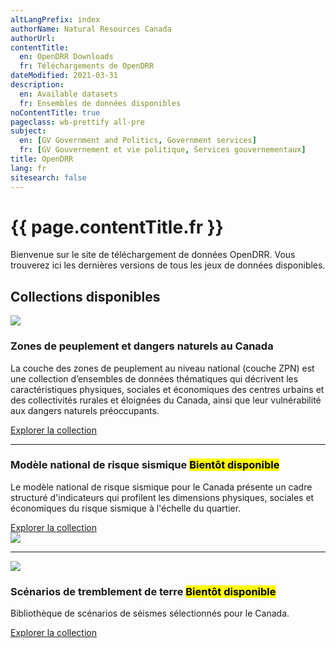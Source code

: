 ```yaml
---
altLangPrefix: index
authorName: Natural Resources Canada
authorUrl:
contentTitle:
  en: OpenDRR Downloads
  fr: Téléchargements de OpenDRR
dateModified: 2021-03-31
description:
  en: Available datasets
  fr: Ensembles de données disponibles
noContentTitle: true
pageclass: wb-prettify all-pre
subject:
  en: [GV Government and Politics, Government services]
  fr: [GV Gouvernement et vie politique, Services gouvernementaux]
title: OpenDRR
lang: fr
sitesearch: false
---
```

# {{ page.contentTitle.fr }}

Bienvenue sur le site de téléchargement de données OpenDRR. Vous trouverez ici les dernières versions de tous les jeux de données disponibles.
## Collections disponibles

<div class="row mrgn-tp-xl mrgn-btm-xl">
    <div class="col-md-4">
        <img src="../assets/img/nhsl.png" class="img-rounded img-responsive full-width">
    </div>
    <div class="col-md-8">
        <h3>Zones de peuplement et dangers naturels au Canada</h3>
        <p>La couche des zones de peuplement au niveau national (couche ZPN) est une collection d’ensembles de données thématiques qui décrivent les caractéristiques physiques, sociales et économiques des centres urbains et des collectivités rurales et éloignées du Canada, ainsi que leur vulnérabilité aux dangers naturels préoccupants.</p>
        <a href="nhsl.html" class="btn btn-primary">Explorer la collection</a>
    </div>
</div>
<hr>
<div class="row mrgn-tp-xl mrgn-btm-xl">
    <div class="col-md-8">
        <h3>Modèle national de risque sismique <mark>Bientôt disponible</mark></h3>
        <p>Le modèle national de risque sismique pour le Canada présente un cadre structuré d'indicateurs qui profilent les dimensions physiques, sociales et économiques du risque sismique à l'échelle du quartier.</p>
        <a href="psra.html" class="btn btn-primary">Explorer la collection</a>
    </div>
    <div class="col-md-4">
        <img src="../assets/img/psra.png" class="img-rounded img-responsive full-width">
    </div>
</div>
<hr>
<div class="row mrgn-tp-xl mrgn-btm-xl">
    <div class="col-md-4">
        <img src="../assets/img/dsra.png" class="img-rounded img-responsive full-width">
    </div>
    <div class="col-md-8">
        <h3>Scénarios de tremblement de terre <mark>Bientôt disponible</mark></h3>
        <p>Bibliothèque de scénarios de séismes sélectionnés pour le Canada.</p>
        <a href="dsra.html" class="btn btn-primary">Explorer la collection</a>
    </div>
</div>

&nbsp;
